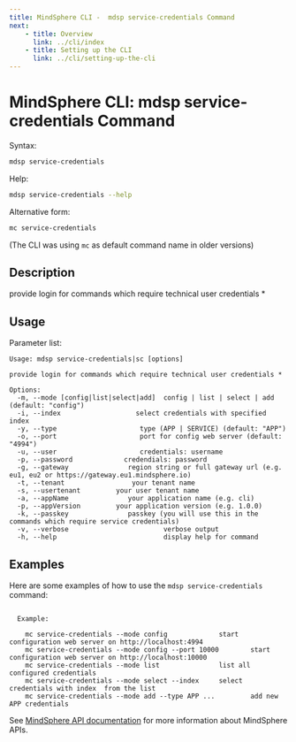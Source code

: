 ```yaml
---
title: MindSphere CLI -  mdsp service-credentials Command
next:
    - title: Overview
      link: ../cli/index
    - title: Setting up the CLI
      link: ../cli/setting-up-the-cli
---
```


# MindSphere CLI: mdsp service-credentials Command

Syntax:

```bash
mdsp service-credentials
```

Help:

```bash
mdsp service-credentials --help
```

Alternative form:

```bash
mc service-credentials
```

(The CLI was using `mc` as default command name in older versions)

## Description

provide login for commands which require technical user credentials *

## Usage

Parameter list:

```text
Usage: mdsp service-credentials|sc [options]

provide login for commands which require technical user credentials *

Options:
  -m, --mode [config|list|select|add]  config | list | select | add (default: "config")
  -i, --index                   select credentials with specified index
  -y, --type                     type (APP | SERVICE) (default: "APP")
  -o, --port                     port for config web server (default: "4994")
  -u, --user                     credentials: username
  -p, --password             credendials: password
  -g, --gateway               region string or full gateway url (e.g. eu1, eu2 or https://gateway.eu1.mindsphere.io)
  -t, --tenant                 your tenant name
  -s, --usertenant         your user tenant name
  -a, --appName               your application name (e.g. cli)
  -p, --appVersion         your application version (e.g. 1.0.0)
  -k, --passkey               passkey (you will use this in the commands which require service credentials)
  -v, --verbose                        verbose output
  -h, --help                           display help for command

```

## Examples

Here are some examples of how to use the `mdsp service-credentials` command:

```text

  Example:

    mc service-credentials --mode config 			 start configuration web server on http://localhost:4994
    mc service-credentials --mode config --port 10000 		 start configuration web server on http://localhost:10000
    mc service-credentials --mode list  			 list all configured credentials
    mc service-credentials --mode select --index  	 select credentials with index  from the list
    mc service-credentials --mode add --type APP ... 		 add new APP credentials

```

See [MindSphere API documentation](https://documentation.mindsphere.io/MindSphere/apis/index.html) for more information about MindSphere APIs.